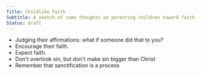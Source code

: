 ```yaml
---
Title: Childlike Faith
Subtitle: A sketch of some thoughts on parenting children toward faith
Status: draft
---
```


- Judging their affirmations: what if someone did that to you?
- Encourage their faith. 
- Expect faith.
- Don't overlook sin, but don't make sin bigger than Christ
- Remember that sanctification is a process
